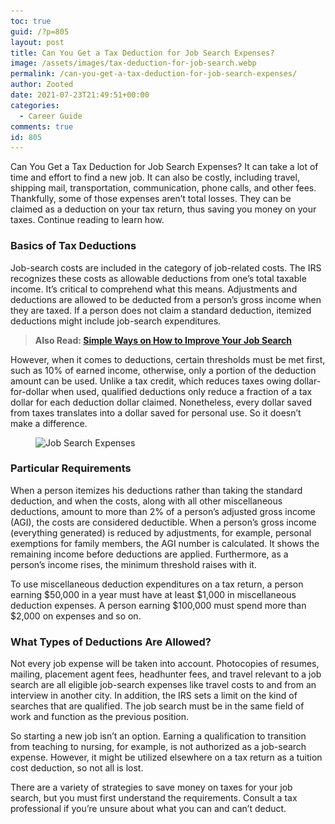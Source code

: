 ```yaml
---
toc: true
guid: /?p=805
layout: post
title: Can You Get a Tax Deduction for Job Search Expenses?
image: /assets/images/tax-deduction-for-job-search.webp
permalink: /can-you-get-a-tax-deduction-for-job-search-expenses/
author: Zooted
date: 2021-07-23T21:49:51+00:00
categories:
  - Career Guide
comments: true
id: 805
---
```

Can You Get a Tax Deduction for Job Search Expenses? It can take a lot of time and effort to find a new job. It can also be costly, including travel, shipping mail, transportation, communication, phone calls, and other fees. Thankfully, some of those expenses aren&#8217;t total losses. They can be claimed as a deduction on your tax return, thus saving you money on your taxes. Continue reading to learn how.

### **Basics of Tax Deductions**

Job-search costs are included in the category of job-related costs. The IRS recognizes these costs as allowable deductions from one&#8217;s total taxable income. It&#8217;s critical to comprehend what this means. Adjustments and deductions are allowed to be deducted from a person&#8217;s gross income when they are taxed. If a person does not claim a standard deduction, itemized deductions might include job-search expenditures.

<blockquote class="wp-block-quote">
  <p>
    <strong>Also Read: <a href="/simple-ways-on-how-to-improve-your-job-search/">Simple Ways on How to Improve Your Job Search</a></strong>
  </p>
</blockquote>

However, when it comes to deductions, certain thresholds must be met first, such as 10% of earned income, otherwise, only a portion of the deduction amount can be used. Unlike a tax credit, which reduces taxes owing dollar-for-dollar when used, qualified deductions only reduce a fraction of a tax dollar for each deduction dollar claimed. Nonetheless, every dollar saved from taxes translates into a dollar saved for personal use. So it doesn&#8217;t make a difference.

 

<div class="wp-block-image">
  <figure class="aligncenter size-large"><img loading="lazy" width="618" height="411" src="/wp-content/uploads/2021/07/Can-You-Get-a-Tax-Deduction-for-Job-Search-Expenses.jpg" alt="Job Search Expenses" class="wp-image-806" srcset="/wp-content/uploads/2021/07/Can-You-Get-a-Tax-Deduction-for-Job-Search-Expenses.jpg 618w, /wp-content/uploads/2021/07/Can-You-Get-a-Tax-Deduction-for-Job-Search-Expenses-300x200.jpg 300w" sizes="(max-width: 618px) 100vw, 618px" /></figure>
</div>

### **Particular Requirements**

When a person itemizes his deductions rather than taking the standard deduction, and when the costs, along with all other miscellaneous deductions, amount to more than 2% of a person&#8217;s adjusted gross income (AGI), the costs are considered deductible. When a person&#8217;s gross income (everything generated) is reduced by adjustments, for example, personal exemptions for family members, the AGI number is calculated. It shows the remaining income before deductions are applied. Furthermore, as a person&#8217;s income rises, the minimum threshold raises with it.

To use miscellaneous deduction expenditures on a tax return, a person earning $50,000 in a year must have at least $1,000 in miscellaneous deduction expenses. A person earning $100,000 must spend more than $2,000 on expenses and so on.

### **What Types of Deductions Are Allowed?**

Not every job expense will be taken into account. Photocopies of resumes, mailing, placement agent fees, headhunter fees, and travel relevant to a job search are all eligible job-search expenses like travel costs to and from an interview in another city. In addition, the IRS sets a limit on the kind of searches that are qualified. The job search must be in the same field of work and function as the previous position.

So starting a new job isn&#8217;t an option. Earning a qualification to transition from teaching to nursing, for example, is not authorized as a job-search expense. However, it might be utilized elsewhere on a tax return as a tuition cost deduction, so not all is lost.

There are a variety of strategies to save money on taxes for your job search, but you must first understand the requirements. Consult a tax professional if you&#8217;re unsure about what you can and can&#8217;t deduct.
